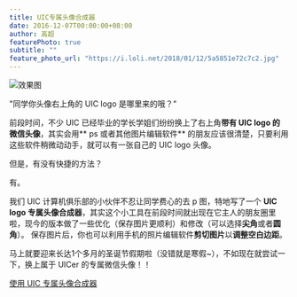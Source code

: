 ```yaml
---
title: UIC专属头像合成器
date: 2016-12-07T00:00:00+08:00
author: 高超
featurePhoto: true
subtitle: ""
feature_photo_url: "https://i.loli.net/2018/01/12/5a5851e72c7c2.jpg"
---
```


![效果图](https://ooo.0o0.ooo/2017/06/17/5944fad977a4e.jpg)

"同学你头像右上角的 UIC logo 是哪里来的哦？"

前段时间，不少 UIC 已经毕业的学长学姐们纷纷换上了右上角**带有 UIC logo 的 微信头像**，其实会用** ps 或者其他图片编辑软件** 的朋友应该很清楚，只要利用这些软件稍微动动手，就可以有一张自己的 UIC logo 头像。

但是，有没有快捷的方法？

有。

我们 UIC 计算机俱乐部的小伙伴不忍让同学费心的去 p 图，特地写了一个 **UIC logo 专属头像合成器**，其实这个小工具在前段时间就出现在它主人的朋友圈里啦，现今的版本做了一些优化（保存图片更顺利）和修改（可以选择**尖角**或者**圆角**）。
保存图片后，你也可以利用手机的照片编辑软件**剪切图片**以**调整空白边距**。

马上就要迎来长达1个多月的圣诞节假期啦（没错就是寒假~），不如现在就尝试一下，换上属于 UICer 的专属微信头像！！

[使用 UIC 专属头像合成器](https://tools.uichcc.com/uic_headphoto_synthesizer/)
